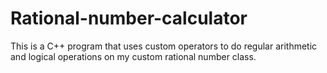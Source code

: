 # Rational-number-calculator
This is a C++ program that uses custom operators to do regular arithmetic and logical operations on my custom rational number class. 
